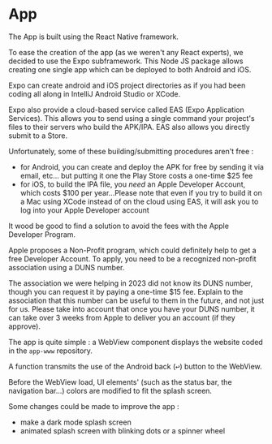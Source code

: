 # App

The App is built using the React Native framework.

To ease the creation of the app (as we weren't any React experts), we decided to use the Expo subframework.
This Node JS package allows creating one single app which can be deployed to both Android and iOS.

Expo can create android and iOS project directories as if you had been coding all along in IntelliJ Android Studio or XCode.

Expo also provide a cloud-based service called EAS (Expo Application Services).
This allows you to send using a single command your project's files to their servers who build the APK/IPA.
EAS also allows you directly submit to a Store.

Unfortunately, some of these building/submitting procedures aren't free :
* for Android, you can create and deploy the APK for free by sending it via email, etc... but putting it one the Play Store costs a one-time $25 fee
* for iOS, to build the IPA file, you *need* an Apple Developer Account, which costs $100 per year...Please note that even if you try to build it on a Mac using XCode instead of on the cloud using EAS, it will ask you to log into your Apple Developer account

It wood be good to find a solution to avoid the fees with the Apple Developer Program.

Apple proposes a Non-Profit program, which could definitely help to get a free Developer Account. To apply, you need to be a recognized non-profit association using a DUNS number.

The association we were helping in 2023 did not know its DUNS number, though you can request it by paying a one-time $15 fee. Explain to the association that this number can be useful to them in the future, and not just for us. Please take into account that once you have your DUNS number, it can take over 3 weeks from Apple to deliver you an account (if they approve).

The app is quite simple : a WebView component displays the website coded in the `app-www` repository.

A function transmits the use of the Android back (<kbd>↩</kbd>) button to the WebView.

Before the WebView load, UI elements' (such as the status bar, the navigation bar...) colors are modified to fit the splash screen.

Some changes could be made to improve the app :
* make a dark mode splash screen
* animated splash screen with blinking dots or a spinner wheel
